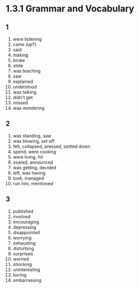 # 1.3.1 Grammar and Vocabulary
## 1
1. were listening
2. came (up?)
3. said
4. making
5. broke
6. stole
7. was teaching
8. saw
9. explained
10. understood
11. was talking
12. didn't get
13. missed
14. was wondering
## 2
1. was standing, saw
2. was blowing, set off
3. felt, collapsed, pressed, settled down
4. spend, were cooking
5. were living, hit
6. soared, announced
7. was getting, decided
8. left, was having
9. took, managed
10. run into, mentioned
## 3
1. published
2. involved
3. encouraging
4. depressing
5. disappointed
6. worrying
7. exhausting
8. disturbing
9. surprised
10. worried
11. shocking
12. uninteresting
13. boring
14. embarrassing
